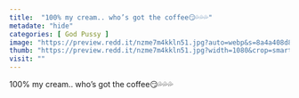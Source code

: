 ```yaml
---
title:  "100% my cream.. who’s got the coffee😏💦💦💦"
metadate: "hide"
categories: [ God Pussy ]
image: "https://preview.redd.it/nzme7m4kkln51.jpg?auto=webp&s=8a4a408d84d348f50ef2ae9e59863e2d9a6165fb"
thumb: "https://preview.redd.it/nzme7m4kkln51.jpg?width=1080&crop=smart&auto=webp&s=efdad44a73429db0b35430f1795afd07f776a40e"
visit: ""
---
```

100% my cream.. who’s got the coffee😏💦💦💦

